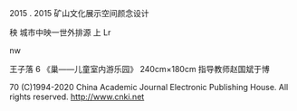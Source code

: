 2015 . 2015
矿山文化展示空间颜念设计

秧
城市中映一世外排源
上 Lr

nw

王子落
6
《巢——儿童室内游乐园》 240cm×180cm
指导教师赵国斌于博

70
(C)1994-2020 China Academic Journal Electronic Publishing House. All rights reserved. http://www.cnki.net